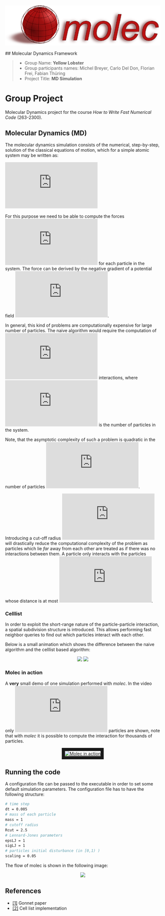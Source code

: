 <p align="center">
    <img src="/doc/logo/logo.png" alt="Molec logo"\>
</p>
## Molecular Dynamics Framework

> * Group Name: **Yellow Lobster**
> * Group participants names: Michel Breyer, Carlo Del Don, Florian Frei, Fabian Thüring
> * Project Title: **MD Simulation**

# Group Project
Molecular Dynamics project for the course *How to Write Fast Numerical Code* (263-2300).

## Molecular Dynamics (MD)
The molecular dynamics simulation consists of the numerical, step-by-step, solution of the
classical equations of motion, which for a simple atomic system may be written as:

![equation](https://latex.codecogs.com/png.latex?%5Clarge%20%5Cbegin%7Balign*%7D%20%26m_i%20%5Cddot%7B%5Cvec%7Bx%7D%7D_i%20%3D%20%5Cvec%7Bf%7D_i%5C%5C%26%5Cvec%7Bf%7D_i%20%3D%20-%5Cnabla_%7B%5Cvec%7Bx%7D_i%7D%5Cmathcal%7BU%7D%28%5Cvec%7Bx_1%7D%2C%5Cldots%2C%5Cvec%7Bx_N%7D%29%20%5Cend%7Balign*%7D)

For this purpose we need to be able to compute the forces ![equation](https://latex.codecogs.com/png.latex?%5Clarge%20%5Cvec%7Bf%7D_i) for each particle in the system. The force can be derived by the negative gradient of a potential field  ![equation](https://latex.codecogs.com/png.latex?%5Clarge%20%5Cmathcal%7BU%7D%28%5Cvec%7Bx%7D_1%2C%5Cldots%2C%5Cvec%7Bx%7D_N%29).

In general, this kind of problems are computationally expensive for large number of particles. The naive algorithm would require the computation of ![equation](https://latex.codecogs.com/png.latex?N%28N-1%29/2) interactions, where ![equation](https://latex.codecogs.com/png.latex?N) is the number of particles in the system.

Note, that the asymptotic complexity of such a problem is quadratic in the number of particles ![equation](https://latex.codecogs.com/png.latex?N).

Introducing a cut-off radius ![equation](https://latex.codecogs.com/png.latex?r_c) will drastically reduce the computational complexity of the problem as particles which lie *far* away from each other are treated as if there was no interactions between them. A particle only interacts with the particles whose distance is at most ![equation](https://latex.codecogs.com/png.latex?r_c).

### Celllist
In order to exploit the short-range nature of the particle-particle interaction, a spatial subdivision structure is introduced. This allows performing fast neighbor queries to find out which particles interact with each other.

Below is a small animation which shows the difference between the naive algorithm and the celllist based algorithm:

<p align="center">
  <img src="https://github.com/thfabian/molec/blob/master/doc/video/no-cell-gif.gif" width="350"/>
  <img src="https://github.com/thfabian/molec/blob/master/doc/video/cell-gif.gif" width="350"/>
</p>

### Molec in action
A **very** small demo of one simulation performed with *molec*. In the video only ![equation](https://latex.codecogs.com/png.latex?7%5E3%20%3D%20343) particles are shown, note that with *molec* it is possible to compute the interaction for thousands of particles.

<p align="center">
<a href="https://www.youtube.com/watch?v=RcpJUXjaxks" target="_blank"><img src="http://img.youtube.com/vi/RcpJUXjaxks/hqdefault.jpg" 
alt="Molec in action" width="400" height="320" border="10" /></a>
</p>

## Running the code
A configuration file can be passed to the executable in order to set some default simulation parameters. The configuration file has to have the following structure:
```sh
# time step
dt = 0.005
# mass of each particle
mass = 1
# cutoff radius
Rcut = 2.5
# Lennard-Jones parameters
epsLJ = 1
sigLJ = 1
# particles initial disturbance (in [0,1) )
scaling = 0.05
```

The flow of molec is shown in the following image:
<p align="center">
    <img src="https://github.com/thfabian/molec/blob/master/doc/readme/program-flow.png">
</p>

## References 
 * [[1]](http://udel.edu/~arthij/MD.pdf "Gonnet paper") Gonnet paper
 * [[2]](http://cacs.usc.edu/education/cs596/01-1LinkedListCell.pdf "Cell list implementation") Cell list implementation
 
